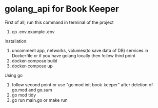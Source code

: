 # golang_api for Book Keeper

First of all, run this command in terminal of the project
 1) cp .env.example .env

Installation 
 1) uncomment app, networks, volumes(to save data of DB) services in Dockerfile or if you have golang locally then follow third point
 2) docker-compose build
 3) docker-compose up

Using go
 1) follow second point or use "go mod init book-keeper" after deletion of go.mod and go.sum 
 2) go mod tidy
 3) go run main.go or make run

